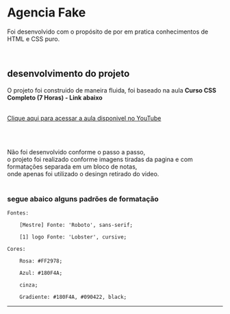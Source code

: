 # Agencia Fake

Foi desenvolvido com o propósito de por em pratica conhecimentos de <br>
HTML e CSS puro.

<br>
<br\>


## desenvolvimento do projeto

O projeto foi construido de maneira fluida, foi baseado na aula <b>Curso CSS Completo (7 Horas) - Link abaixo</b> <br>
<br>

<a href="https://youtu.be/w1J6gY40yMo?t=20810">Clique aqui para acessar a aula disponivel no YouTube</a>

<br>
<br>

Não foi desenvolvido conforme o passo a passo,<br>
o projeto foi realizado conforme imagens tiradas da pagina e com formatações separada em um bloco de notas,<br>
onde apenas foi utilizado o desingn retirado do video. <br><br>

### segue abaico alguns padrões de formatação


	Fontes:

		[Mestre] Fonte: 'Roboto', sans-serif;

		[1] logo Fonte: 'Lobster', cursive;
	
	Cores: 
  
		Rosa: #FF2978;

		Azul: #180F4A;

		cinza;

		Gradiente: #180F4A, #090422, black;

-----------------------------------------------------------------------